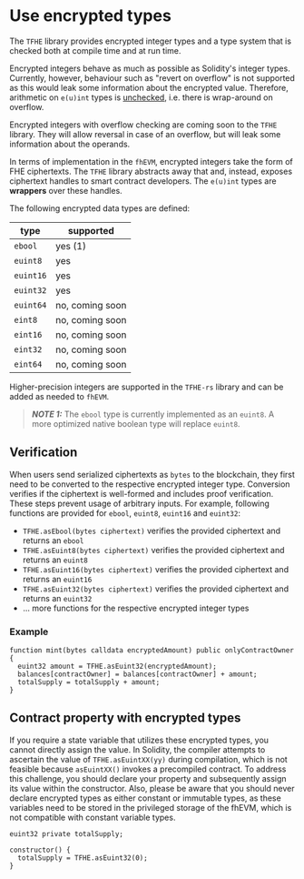 # Use encrypted types

The `TFHE` library provides encrypted integer types and a type system that is checked both at compile time and at run time.

Encrypted integers behave as much as possible as Solidity's integer types. Currently, however, behaviour such as "revert on overflow" is not supported as this would leak some information about the encrypted value. Therefore, arithmetic on `e(u)int` types is [unchecked](https://docs.soliditylang.org/en/latest/control-structures.html#checked-or-unchecked-arithmetic), i.e. there is wrap-around on overflow.

Encrypted integers with overflow checking are coming soon to the `TFHE` library. They will allow reversal in case of an overflow, but will leak some information about the operands.

In terms of implementation in the `fhEVM`, encrypted integers take the form of FHE ciphertexts.
The `TFHE` library abstracts away that and, instead, exposes ciphertext handles to smart contract developers.
The `e(u)int` types are **wrappers** over these handles.

The following encrypted data types are defined:

| type      | supported       |
| --------- | --------------- |
| `ebool`   | yes (1)         |
| `euint8`  | yes             |
| `euint16` | yes             |
| `euint32` | yes             |
| `euint64` | no, coming soon |
| `eint8`   | no, coming soon |
| `eint16`  | no, coming soon |
| `eint32`  | no, coming soon |
| `eint64`  | no, coming soon |

Higher-precision integers are supported in the `TFHE-rs` library and can be added as needed to `fhEVM`.

> **_NOTE 1:_** The `ebool` type is currently implemented as an `euint8`. A more optimized native boolean type will replace `euint8`.

## Verification

When users send serialized ciphertexts as `bytes` to the blockchain, they first need to be converted to the respective encrypted integer type. Conversion verifies if the ciphertext is well-formed and includes proof verification. These steps prevent usage of arbitrary inputs.
For example, following functions are provided for `ebool`, `euint8`, `euint16` and `euint32`:

- `TFHE.asEbool(bytes ciphertext)` verifies the provided ciphertext and returns an `ebool`
- `TFHE.asEuint8(bytes ciphertext)` verifies the provided ciphertext and returns an `euint8`
- `TFHE.asEuint16(bytes ciphertext)` verifies the provided ciphertext and returns an `euint16`
- `TFHE.asEuint32(bytes ciphertext)` verifies the provided ciphertext and returns an `euint32`
- ... more functions for the respective encrypted integer types

### Example

```solidity
function mint(bytes calldata encryptedAmount) public onlyContractOwner {
  euint32 amount = TFHE.asEuint32(encryptedAmount);
  balances[contractOwner] = balances[contractOwner] + amount;
  totalSupply = totalSupply + amount;
}
```

## Contract property with encrypted types

If you require a state variable that utilizes these encrypted types, you cannot directly assign the value. In Solidity, the compiler attempts to ascertain the value of `TFHE.asEuintXX(yy)` during compilation, which is not feasible because `asEuintXX()` invokes a precompiled contract. To address this challenge, you should declare your property and subsequently assign its value within the constructor.
Also, please be aware that you should never declare encrypted types as either constant or immutable types, as these variables need to be stored in the privileged storage of the fhEVM, which is not compatible with constant variable types.

```
euint32 private totalSupply;

constructor() {
  totalSupply = TFHE.asEuint32(0);
}
```
